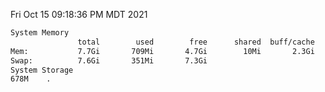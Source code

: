 Fri Oct 15 09:18:36 PM MDT 2021
```bash
System Memory
               total        used        free      shared  buff/cache   available
Mem:           7.7Gi       709Mi       4.7Gi        10Mi       2.3Gi       6.6Gi
Swap:          7.6Gi       351Mi       7.3Gi
System Storage
678M	.
```
```bash
